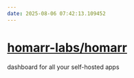 ```yaml
---
date: 2025-08-06 07:42:13.109452
---
```


# [homarr-labs/homarr](https://github.com/homarr-labs/homarr)

dashboard for all your self-hosted apps